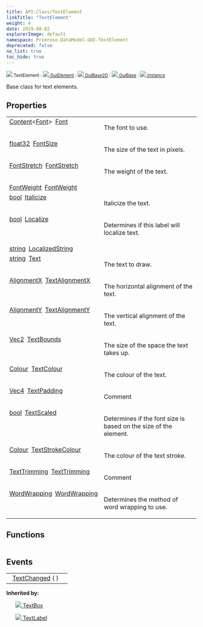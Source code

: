 ```yaml
---
title: API:Class/TextElement
linkTitle: "TextElement"
weight: 4
date: 2019-08-02
explorerImage: default
namespace: Primrose.DataModel.GUI.TextElement
deprecated: false
no_list: true
toc_hide: true
---
```

<small class="inheritance">
<span class="" href="/docs/api-reference/Class/TextElement"><img src="/icons/silk/default.png"/>&nbsp;TextElement</span>&nbsp;:&nbsp;<a class="" href="/docs/api-reference/Class/GuiElement"><img src="/icons/silk/default.png"/>&nbsp;GuiElement</a>&nbsp;:&nbsp;<a class="" href="/docs/api-reference/Class/GuiBase2D"><img src="/icons/silk/default.png"/>&nbsp;GuiBase2D</a>&nbsp;:&nbsp;<a class="" href="/docs/api-reference/Class/GuiBase"><img src="/icons/silk/default.png"/>&nbsp;GuiBase</a>&nbsp;:&nbsp;<a class="" href="/docs/api-reference/Class/Instance"><img src="/icons/silk/default.png"/>&nbsp;Instance</a></small>
<p class="summary">

Base class for text elements.

</p>
 
## Properties
 
<table class="studiohide">
<tbody>
<tr class="function-row ">
<td style="vertical-align:top;white-space:normal;">
<div>
<a class="type" href="/docs/api-reference/Misc/Content">Content</a><<a class="type" href="/docs/api-reference/Asset/Font">Font</a>><span class="method-body" style="text-indent: -2em; padding-left: 0.5em"><a class="name" href="Font">Font</a></span></td>
<td style="vertical-align:top;white-space:normal;">
<p>
The font to use.
</p></td>
</tr>

<tr class="function-row ">
<td style="vertical-align:top;white-space:normal;">
<div>
<a class="type" href="/docs/api-reference/System/Primitives#single">float32</a><span class="method-body" style="text-indent: -2em; padding-left: 0.5em"><a class="name" href="FontSize">FontSize</a></span></td>
<td style="vertical-align:top;white-space:normal;">
<p>
The size of the text in pixels.
</p></td>
</tr>

<tr class="function-row ">
<td style="vertical-align:top;white-space:normal;">
<div>
<a class="type" href="/docs/api-reference/Enum/FontStretch">FontStretch</a><span class="method-body" style="text-indent: -2em; padding-left: 0.5em"><a class="name" href="FontStretch">FontStretch</a></span></td>
<td style="vertical-align:top;white-space:normal;">
<p>
The weight of the text.
</p></td>
</tr>

<tr class="function-row ">
<td style="vertical-align:top;white-space:normal;">
<div>
<a class="type" href="/docs/api-reference/Enum/FontWeight">FontWeight</a><span class="method-body" style="text-indent: -2em; padding-left: 0.5em"><a class="name" href="FontWeight">FontWeight</a></span></td>
<td style="vertical-align:top;white-space:normal;">
</td>
</tr>

<tr class="function-row ">
<td style="vertical-align:top;white-space:normal;">
<div>
<a class="type" href="/docs/api-reference/System/Primitives#boolean">bool</a><span class="method-body" style="text-indent: -2em; padding-left: 0.5em"><a class="name" href="Italicize">Italicize</a></span></td>
<td style="vertical-align:top;white-space:normal;">
<p>
Italicize the text.
</p></td>
</tr>

<tr class="function-row ">
<td style="vertical-align:top;white-space:normal;">
<div>
<a class="type" href="/docs/api-reference/System/Primitives#boolean">bool</a><span class="method-body" style="text-indent: -2em; padding-left: 0.5em"><a class="name" href="Localize">Localize</a></span></td>
<td style="vertical-align:top;white-space:normal;">
<p>
Determines if this label will localize text.
</p></td>
</tr>

<tr class="function-row ">
<td style="vertical-align:top;white-space:normal;">
<div>
<a class="type" href="/docs/api-reference/System/string">string</a><span class="method-body" style="text-indent: -2em; padding-left: 0.5em"><a class="name" href="LocalizedString">LocalizedString</a></span></td>
<td style="vertical-align:top;white-space:normal;">
</td>
</tr>

<tr class="function-row ">
<td style="vertical-align:top;white-space:normal;">
<div>
<a class="type" href="/docs/api-reference/System/string">string</a><span class="method-body" style="text-indent: -2em; padding-left: 0.5em"><a class="name" href="Text">Text</a></span></td>
<td style="vertical-align:top;white-space:normal;">
<p>
The text to draw.
</p></td>
</tr>

<tr class="function-row ">
<td style="vertical-align:top;white-space:normal;">
<div>
<a class="type" href="/docs/api-reference/Enum/AlignmentX">AlignmentX</a><span class="method-body" style="text-indent: -2em; padding-left: 0.5em"><a class="name" href="TextAlignmentX">TextAlignmentX</a></span></td>
<td style="vertical-align:top;white-space:normal;">
<p>
The horizontal alignment of the text.
</p></td>
</tr>

<tr class="function-row ">
<td style="vertical-align:top;white-space:normal;">
<div>
<a class="type" href="/docs/api-reference/Enum/AlignmentY">AlignmentY</a><span class="method-body" style="text-indent: -2em; padding-left: 0.5em"><a class="name" href="TextAlignmentY">TextAlignmentY</a></span></td>
<td style="vertical-align:top;white-space:normal;">
<p>
The vertical alignment of the text.
</p></td>
</tr>

<tr class="function-row ">
<td style="vertical-align:top;white-space:normal;">
<div>
<a class="type" href="/docs/api-reference/DataType/Vec2">Vec2</a><span class="method-body" style="text-indent: -2em; padding-left: 0.5em"><a class="name" href="TextBounds">TextBounds</a></span></td>
<td style="vertical-align:top;white-space:normal;">
<p>
The size of the space the text takes up.
</p></td>
</tr>

<tr class="function-row ">
<td style="vertical-align:top;white-space:normal;">
<div>
<a class="type" href="/docs/api-reference/DataType/Colour">Colour</a><span class="method-body" style="text-indent: -2em; padding-left: 0.5em"><a class="name" href="TextColour">TextColour</a></span></td>
<td style="vertical-align:top;white-space:normal;">
<p>
The colour of the text.
</p></td>
</tr>

<tr class="function-row ">
<td style="vertical-align:top;white-space:normal;">
<div>
<a class="type" href="/docs/api-reference/DataType/Vec4">Vec4</a><span class="method-body" style="text-indent: -2em; padding-left: 0.5em"><a class="name" href="TextPadding">TextPadding</a></span></td>
<td style="vertical-align:top;white-space:normal;">
<p>
Comment
</p></td>
</tr>

<tr class="function-row ">
<td style="vertical-align:top;white-space:normal;">
<div>
<a class="type" href="/docs/api-reference/System/Primitives#boolean">bool</a><span class="method-body" style="text-indent: -2em; padding-left: 0.5em"><a class="name" href="TextScaled">TextScaled</a></span></td>
<td style="vertical-align:top;white-space:normal;">
<p>
Determines if the font size is based on the size of the element.
</p></td>
</tr>

<tr class="function-row ">
<td style="vertical-align:top;white-space:normal;">
<div>
<a class="type" href="/docs/api-reference/DataType/Colour">Colour</a><span class="method-body" style="text-indent: -2em; padding-left: 0.5em"><a class="name" href="TextStrokeColour">TextStrokeColour</a></span></td>
<td style="vertical-align:top;white-space:normal;">
<p>
The colour of the text stroke.
</p></td>
</tr>

<tr class="function-row ">
<td style="vertical-align:top;white-space:normal;">
<div>
<a class="type" href="/docs/api-reference/Enum/TextTrimming">TextTrimming</a><span class="method-body" style="text-indent: -2em; padding-left: 0.5em"><a class="name" href="TextTrimming">TextTrimming</a></span></td>
<td style="vertical-align:top;white-space:normal;">
<p>
Comment
</p></td>
</tr>

<tr class="function-row ">
<td style="vertical-align:top;white-space:normal;">
<div>
<a class="type" href="/docs/api-reference/Enum/WordWrapping">WordWrapping</a><span class="method-body" style="text-indent: -2em; padding-left: 0.5em"><a class="name" href="WordWrapping">WordWrapping</a></span></td>
<td style="vertical-align:top;white-space:normal;">
<p>
Determines the method of word wrapping to use.
</p></td>
</tr>

</tbody>
</table>
 
## Functions
 
<table class="studiohide">
<tbody>
</tbody>
</table>
 
## Events
 
<table class="studiohide">
<tbody>
<tr class="function-row ">
<td style="vertical-align:top;white-space:normal;">
<span class="event-body" style="text-indent: -2em; padding-left: 0.5em"><a class="event-name " href="TextChanged">TextChanged</a></span><span style="display: inline-block">&nbsp;( <span class="param" style="white-space: nowrap"></span> )</span></span></td>
<td style="vertical-align:top;white-space:normal;">
</td>
</tr>

</tbody>
</table>
<b>
Inherited by:</b>
<div class="inheritors">
<ul class="root">
<a class="" href="/docs/api-reference/Class/TextBox"><img src="/icons/silk/textbox.png"/>&nbsp;TextBox</a>
<ul class="nested">
</ul>
<a class="" href="/docs/api-reference/Class/TextLabel"><img src="/icons/silk/style.png"/>&nbsp;TextLabel</a>
<ul class="nested">
</ul>
</ul>
</div>
